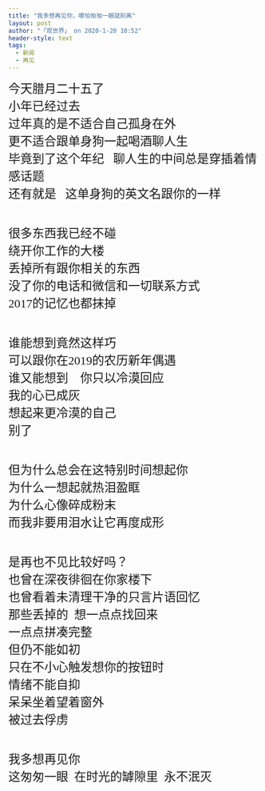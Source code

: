 ```yaml
---
title: "我多想再见你，哪怕匆匆一眼就别离"
layout: post
author: "「观世界」 on 2020-1-20 10:52"
header-style: text
tags:
  - 新闻
  - 再见
---
```


<head></head>
<body>
 <font face="微软雅黑"><font size="5">今天腊月二十五了</font></font>
 <br> 
 <font face="微软雅黑"><font size="5">小年已经过去</font></font>
 <br> 
 <font face="微软雅黑"><font size="5">过年真的是不适合自己孤身在外</font></font>
 <br> 
 <font face="微软雅黑"><font size="5">更不适合跟单身狗一起喝酒聊人生</font></font>
 <br> 
 <font face="微软雅黑"><font size="5">毕竟到了这个年纪&nbsp; &nbsp;聊人生的中间总是穿插着情感话题</font></font>
 <br> 
 <font face="微软雅黑"><font size="5">还有就是&nbsp; &nbsp;这单身狗的英文名跟你的一样</font></font>
 <br> 
 <font face="微软雅黑"><font size="5"><br> </font></font>
 <br> 
 <font face="微软雅黑"><font size="5">很多东西我已经不碰</font></font>
 <br> 
 <font face="微软雅黑"><font size="5">绕开你工作的大楼</font></font>
 <br> 
 <font face="微软雅黑"><font size="5">丢掉所有跟你相关的东西</font></font>
 <br> 
 <font face="微软雅黑"><font size="5">没了你的电话和微信和一切联系方式</font></font>
 <br> 
 <font face="微软雅黑"><font size="5">2017的记忆也都抹掉</font></font>
 <br> 
 <font face="微软雅黑"><font size="5"><br> </font></font>
 <br> 
 <font face="微软雅黑"><font size="5">谁能想到竟然这样巧 </font></font>
 <br> 
 <font face="微软雅黑"><font size="5">可以跟你在2019的农历新年偶遇</font></font>
 <br> 
 <font face="微软雅黑"><font size="5">谁又能想到&nbsp; &nbsp; 你只以冷漠回应</font></font>
 <br> 
 <font face="微软雅黑"><font size="5">我的心已成灰</font></font>
 <br> 
 <font face="微软雅黑"><font size="5">想起来更冷漠的自己</font></font>
 <br> 
 <font face="微软雅黑"><font size="5">别了</font></font>
 <br> 
 <font face="微软雅黑"><font size="5"><br> </font></font>
 <br> 
 <font face="微软雅黑"><font size="5">但为什么总会在这特别时间想起你</font></font>
 <br> 
 <font face="微软雅黑"><font size="5">为什么一想起就热泪盈眶</font></font>
 <br> 
 <font face="微软雅黑"><font size="5">为什么心像碎成粉末</font></font>
 <br> 
 <font face="微软雅黑"><font size="5">而我非要用泪水让它再度成形</font></font>
 <br> 
 <font face="微软雅黑"><font size="5"><br> </font></font>
 <br> 
 <font face="微软雅黑"><font size="5">是再也不见比较好吗？</font></font>
 <br> 
 <font face="微软雅黑"><font size="5">也曾在深夜徘徊在你家楼下</font></font>
 <br> 
 <font face="微软雅黑"><font size="5">也曾看着未清理干净的只言片语回忆</font></font>
 <br> 
 <font face="微软雅黑"><font size="5">那些丢掉的&nbsp;&nbsp;想一点点找回来</font></font>
 <br> 
 <font face="微软雅黑"><font size="5">一点点拼凑完整</font></font>
 <br> 
 <font face="微软雅黑"><font size="5">但仍不能如初</font></font>
 <br> 
 <font face="微软雅黑"><font size="5">只在不小心触发想你的按钮时</font></font>
 <br> 
 <font face="微软雅黑"><font size="5">情绪不能自抑</font></font>
 <br> 
 <font face="微软雅黑"><font size="5">呆呆坐着望着窗外</font></font>
 <br> 
 <font face="微软雅黑"><font size="5">被过去俘虏</font></font>
 <br> 
 <font face="微软雅黑"><font size="5"><br> </font></font>
 <br> 
 <font face="微软雅黑"><font size="5">我多想再见你</font></font>
 <br> 
 <font face="微软雅黑"><font size="5">这匆匆一眼&nbsp;&nbsp;在时光的罅隙里&nbsp;&nbsp;永不泯灭</font></font>
 <br>
</body>


